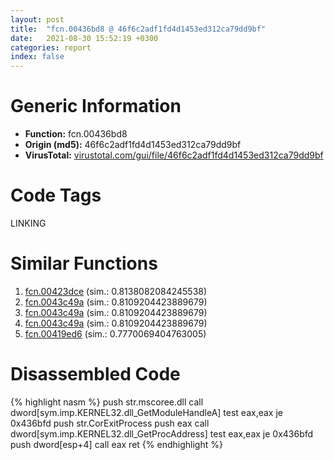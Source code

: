 ```yaml
---
layout: post
title:  "fcn.00436bd8 @ 46f6c2adf1fd4d1453ed312ca79dd9bf"
date:   2021-08-30 15:52:19 +0300
categories: report
index: false
---
```


# Generic Information
- **Function:** fcn.00436bd8
- **Origin (md5):** 46f6c2adf1fd4d1453ed312ca79dd9bf
- **VirusTotal:** [virustotal.com/gui/file/46f6c2adf1fd4d1453ed312ca79dd9bf][virustotal_ref]

# Code Tags
<span class="tag" id="LINKING">LINKING</span>


# Similar Functions

1. [fcn.00423dce][similar_1_ref] (sim.: 0.8138082084245538)
2. [fcn.0043c49a][similar_2_ref] (sim.: 0.8109204423889679)
3. [fcn.0043c49a][similar_3_ref] (sim.: 0.8109204423889679)
4. [fcn.0043c49a][similar_4_ref] (sim.: 0.8109204423889679)
5. [fcn.00419ed6][similar_5_ref] (sim.: 0.7770069404763005)


# Disassembled Code

{% highlight nasm %}
push str.mscoree.dll
call dword[sym.imp.KERNEL32.dll_GetModuleHandleA]
test eax,eax
je 0x436bfd
push str.CorExitProcess
push eax
call dword[sym.imp.KERNEL32.dll_GetProcAddress]
test eax,eax
je 0x436bfd
push dword[esp+4]
call eax
ret 
{% endhighlight %}


[similar_1_ref]: /report/fcn.00423dce@0aa2d73a5300dff2412388945614b507
[similar_2_ref]: /report/fcn.0043c49a@8e21fa3f0489a6a256cf202e57f712bc
[similar_3_ref]: /report/fcn.0043c49a@ff219f45286905b4a87327ca719363be
[similar_4_ref]: /report/fcn.0043c49a@44e1ffcf4e71f4505c09d520fd75f1e4
[similar_5_ref]: /report/fcn.00419ed6@de21a548b66aa6c0b17491b6a31e14fa
[virustotal_ref]: https://www.virustotal.com/gui/file/46f6c2adf1fd4d1453ed312ca79dd9bf